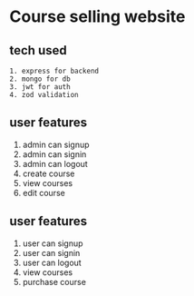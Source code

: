 # Course selling website
  ## tech used
    1. express for backend
    2. mongo for db
    3. jwt for auth
    4. zod validation

  ## user features
  1. admin can signup 
  2. admin can signin
  3. admin can logout
  4. create course
  5. view courses
  6. edit course
     
  ## user features
  1. user can signup 
  2. user can signin
  3. user can logout
  4. view courses
  5. purchase course


